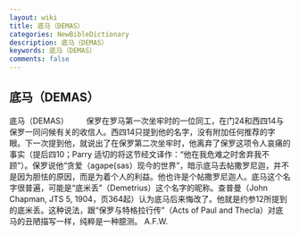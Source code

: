 ```yaml
---
layout: wiki
title: 底马（DEMAS）
categories: NewBibleDictionary
description: 底马（DEMAS）
keywords: 底马（DEMAS）
comments: false
---
```


## 底马（DEMAS）



底马（DEMAS）
　　保罗在罗马第一次坐牢时的一位同工，在门24和西四14与保罗一同问候有关的收信人。西四14只提到他的名字，没有附加任何推荐的字眼。下一次提到他，就说出了在保罗第二次坐牢时，他离弃了保罗这项令人哀痛的事实（提后四10；Parry 适切的将这节经文译作：“他在我危难之时舍弃我不顾”）。保罗说他“贪爱（agape{sas）现今的世界”，暗示底马去帖撒罗尼迦，并不是因为胆怯的原因，而是为着个人的利益。他也许是个帖撒罗尼迦人。底马这个名字很普遍，可能是“底米丢”（Demetrius）这个名字的昵称。查普曼（John Chapman, JTS 5, 1904，页364起）认为底马后来悔改了。他就是约参12所提到的底米丢。这种说法，跟“保罗与特格拉行传”（Acts of Paul and Thecla）对底马的丑陋描写一样，纯粹是一种臆测。
A.F.W.




